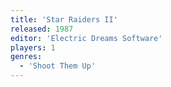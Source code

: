 ```yaml
---
title: 'Star Raiders II'
released: 1987
editor: 'Electric Dreams Software'
players: 1
genres:
  - 'Shoot Them Up'
---
```


